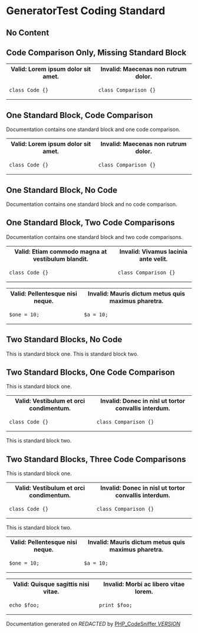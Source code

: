 # GeneratorTest Coding Standard

## No Content


## Code Comparison Only, Missing Standard Block

  <table>
   <tr>
    <th>Valid: Lorem ipsum dolor sit amet.</th>
    <th>Invalid: Maecenas non rutrum dolor.</th>
   </tr>
   <tr>
<td>

    class Code {}

</td>
<td>

    class Comparison {}

</td>
   </tr>
  </table>

## One Standard Block, Code Comparison

Documentation contains one standard block and one code comparison.
  <table>
   <tr>
    <th>Valid: Lorem ipsum dolor sit amet.</th>
    <th>Invalid: Maecenas non rutrum dolor.</th>
   </tr>
   <tr>
<td>

    class Code {}

</td>
<td>

    class Comparison {}

</td>
   </tr>
  </table>

## One Standard Block, No Code

Documentation contains one standard block and no code comparison.

## One Standard Block, Two Code Comparisons

Documentation contains one standard block and two code comparisons.
  <table>
   <tr>
    <th>Valid: Etiam commodo magna at vestibulum blandit.</th>
    <th>Invalid: Vivamus lacinia ante velit.</th>
   </tr>
   <tr>
<td>

    class Code {}

</td>
<td>

    class Comparison {}

</td>
   </tr>
  </table>
  <table>
   <tr>
    <th>Valid: Pellentesque nisi neque.</th>
    <th>Invalid: Mauris dictum metus quis maximus pharetra.</th>
   </tr>
   <tr>
<td>

    $one = 10;

</td>
<td>

    $a = 10;

</td>
   </tr>
  </table>

## Two Standard Blocks, No Code

This is standard block one.
This is standard block two.

## Two Standard Blocks, One Code Comparison

This is standard block one.
  <table>
   <tr>
    <th>Valid: Vestibulum et orci condimentum.</th>
    <th>Invalid: Donec in nisl ut tortor convallis interdum.</th>
   </tr>
   <tr>
<td>

    class Code {}

</td>
<td>

    class Comparison {}

</td>
   </tr>
  </table>
This is standard block two.

## Two Standard Blocks, Three Code Comparisons

This is standard block one.
  <table>
   <tr>
    <th>Valid: Vestibulum et orci condimentum.</th>
    <th>Invalid: Donec in nisl ut tortor convallis interdum.</th>
   </tr>
   <tr>
<td>

    class Code {}

</td>
<td>

    class Comparison {}

</td>
   </tr>
  </table>
This is standard block two.
  <table>
   <tr>
    <th>Valid: Pellentesque nisi neque.</th>
    <th>Invalid: Mauris dictum metus quis maximus pharetra.</th>
   </tr>
   <tr>
<td>

    $one = 10;

</td>
<td>

    $a = 10;

</td>
   </tr>
  </table>
  <table>
   <tr>
    <th>Valid: Quisque sagittis nisi vitae.</th>
    <th>Invalid: Morbi ac libero vitae lorem.</th>
   </tr>
   <tr>
<td>

    echo $foo;

</td>
<td>

    print $foo;

</td>
   </tr>
  </table>

Documentation generated on *REDACTED* by [PHP_CodeSniffer *VERSION*](https://github.com/PHPCSStandards/PHP_CodeSniffer)

